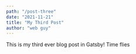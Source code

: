 ```yaml
---
path: "/post-three"
date: "2021-11-21"
title: "My Third Post"
author: "web guy"
---
```


This is my third ever blog post in Gatsby! Time flies
